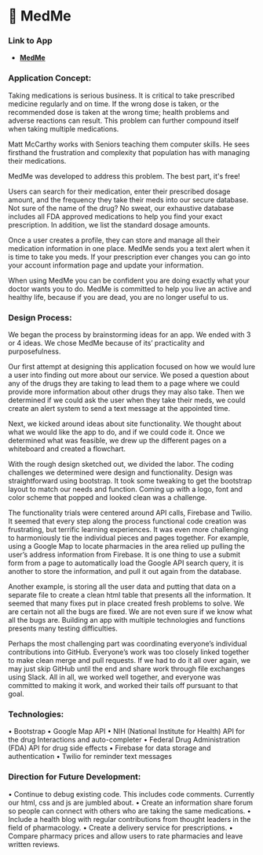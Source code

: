 # :hospital: MedMe

### Link to App
* <strong>[MedMe](https://kridlet.github.io/MedMe/)</strong>

### Application Concept:
Taking medications is serious business.  It is critical to take prescribed medicine regularly and on time.  If the wrong dose is taken, or the recommended dose is taken at the wrong time; health problems and adverse reactions can result.  This problem can further compound itself when taking multiple medications.  

Matt McCarthy works with Seniors teaching them computer skills.  He sees firsthand the frustration and complexity that population has with managing their medications.  

MedMe was developed to address this problem.  The best part, it's free!

Users can search for their medication, enter their prescribed dosage amount, and the frequency they take their meds into our secure database.  Not sure of the name of the drug?  No sweat, our exhaustive database includes all FDA approved medications to help you find your exact prescription.  In addition, we list the standard dosage amounts.  

Once a user creates a profile, they can store and manage all their medication information in one place.  MedMe sends you a text alert when it is time to take you meds.  If your prescription ever changes you can go into your account information page and update your information.

When using MedMe you can be confident you are doing exactly what your doctor wants you to do.  MedMe is committed to help you live an active and healthy life, because if you are dead, you are no longer useful to us.

### Design Process:
We began the process by brainstorming ideas for an app.  We ended with 3 or 4 ideas.  We chose MedMe because of its’ practicality and purposefulness.  

Our first attempt at designing this application focused on how we would lure a user into finding out more about our service.  We posed a question about any of the drugs they are taking to lead them to a page where we could provide more information about other drugs they may also take.  Then we determined if we could ask the user when they take their meds, we could create an alert system to send a text message at the appointed time.
 
Next, we kicked around ideas about site functionality. We thought about what we would like the app to do, and if we could code it.  Once we determined what was feasible, we drew up the different pages on a whiteboard and created a flowchart.

With the rough design sketched out, we divided the labor.  The coding challenges we determined were design and functionality.  Design was straightforward using bootstrap.  It took some tweaking to get the bootstrap layout to match our needs and function.  Coming up with a logo, font and color scheme that popped and looked clean was a challenge.

The functionality trials were centered around API calls, Firebase and Twilio.  It seemed that every step along the process functional code creation was frustrating, but terrific learning experiences. It was even more challenging to harmoniously tie the individual pieces and pages together.  For example, using a Google Map to locate pharmacies in the area relied up pulling the user’s address information from Firebase.  It is one thing to use a submit form from a page to automatically load the Google API search query, it is another to store the information, and pull it out again from the database.  

Another example, is storing all the user data and putting that data on a separate file to create a clean html table that presents all the information.  It seemed that many fixes put in place created fresh problems to solve.  We are certain not all the bugs are fixed.  We are not even sure if we know what all the bugs are.  Building an app with multiple technologies and functions presents many testing difficulties.

Perhaps the most challenging part was coordinating everyone’s individual contributions into GitHub.  Everyone’s work was too closely linked together to make clean merge and pull requests.  If we had to do it all over again, we may just skip GitHub until the end and share work through file exchanges using Slack.  All in all, we worked well together, and everyone was committed to making it work, and worked their tails off pursuant to that goal.

### Technologies:

•	Bootstrap
•	Google Map API
•	NIH (National Institute for Health) API for the drug Interactions and auto-completer
•	Federal Drug Administration (FDA) API for drug side effects
•	Firebase for data storage and authentication
•	Twilio for reminder text messages

### Direction for Future Development:

•	Continue to debug existing code.  This includes code comments.  Currently our html, css and js are jumbled about.
•	Create an information share forum so people can connect with others who are taking the same medications.
•	Include a health blog with regular contributions from thought leaders in the field of pharmacology.
•	Create a delivery service for prescriptions.
•	Compare pharmacy prices and allow users to rate pharmacies and leave written reviews.
